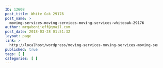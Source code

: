 ```yaml
---
ID: 12608
post_title: White Oak 29176
post_name: >
  moving-services-moving-services-moving-services-whiteoak-29176
author: mrgabonijeff@gmail.com
post_date: 2018-03-28 01:51:32
layout: page
link: >
  http://localhost/wordpress/moving-services-moving-services-moving-services-whiteoak-29176/
published: true
tags: [ ]
categories: [ ]
---
```

